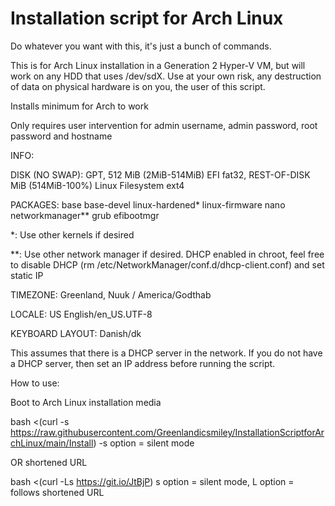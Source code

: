 # Installation script for Arch Linux
Do whatever you want with this, it's just a bunch of commands.

This is for Arch Linux installation in a Generation 2 Hyper-V VM, but will work on any HDD that uses /dev/sdX. Use at your own risk, any destruction of data on physical hardware is on you, the user of this script.

Installs minimum for Arch to work

Only requires user intervention for admin username, admin password, root password and hostname

INFO:

DISK (NO SWAP): GPT, 512 MiB (2MiB-514MiB) EFI fat32, REST-OF-DISK MiB (514MiB-100%) Linux Filesystem ext4

PACKAGES: base base-devel linux-hardened* linux-firmware nano networkmanager** grub efibootmgr

*: Use other kernels if desired

**: Use other network manager if desired. DHCP enabled in chroot, feel free to disable DHCP (rm /etc/NetworkManager/conf.d/dhcp-client.conf) and set static IP

TIMEZONE: Greenland, Nuuk / America/Godthab

LOCALE: US English/en_US.UTF-8

KEYBOARD LAYOUT: Danish/dk

This assumes that there is a DHCP server in the network. If you do not have a DHCP server, then set an IP address before running the script.

How to use:

Boot to Arch Linux installation media

bash <(curl -s https://raw.githubusercontent.com/Greenlandicsmiley/InstallationScriptforArchLinux/main/Install) -s option = silent mode

OR shortened URL

bash <(curl -Ls https://git.io/JtBjP) s option = silent mode, L option = follows shortened URL

